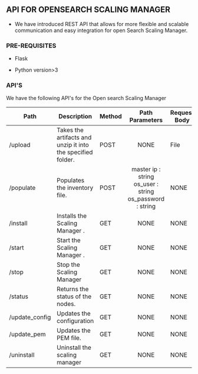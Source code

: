 ## API FOR OPENSEARCH SCALING MANAGER

- We have introduced REST API that allows for more flexible and scalable communication and easy integration for open Search Scaling Manager.

  

### PRE-REQUISITES



- Flask 

- Python version>3

   



### API'S

We have the following API's for the Open search Scaling Manager



| Path           | Description                                                 | Method |                       Path Parameters                        | Request Body | Response                |
| -------------- | ----------------------------------------------------------- | ------ | :----------------------------------------------------------: | ------------ | ----------------------- |
| /upload        | Takes the artifacts and unzip it into the specified folder. | POST   |                             NONE                             | File         | {"message"type :string} |
| /populate      | Populates the inventory file.                               | POST   | master ip : string                                             os_user : string          os_password : string | NONE         | {"message"type :string} |
| /install       | Installs the Scaling Manager .                              | GET    |                             NONE                             | NONE         | {"message"type :string} |
| /start         | Start the Scaling Manager .                                 | GET    |                             NONE                             | NONE         | {"message"type :string} |
| /stop          | Stop the Scaling Manager                                    | GET    |                             NONE                             | NONE         | {"message"type :string} |
| /status        | Returns the status of the nodes.                            | GET    |                             NONE                             | NONE         | {"message"type :string} |
| /update_config | Updates the configuration                                   | GET    |                             NONE                             | NONE         | {"message"type :string} |
| /update_pem    | Updates the PEM file.                                       | GET    |                             NONE                             | NONE         | {"message"type :string} |
| /uninstall     | Uninstall the scaling manager                               | GET    |                             NONE                             | NONE         | {"message"type :string} |

